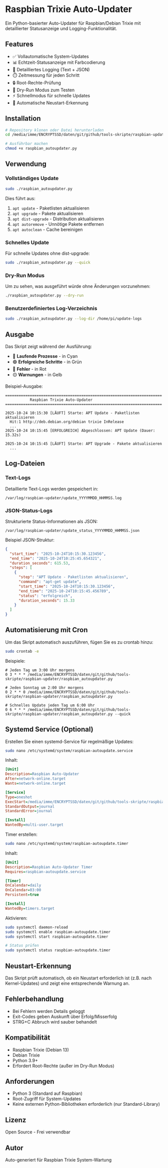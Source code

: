 # Raspbian Trixie Auto-Updater

Ein Python-basierter Auto-Updater für Raspbian/Debian Trixie mit detaillierter Statusanzeige und Logging-Funktionalität.

## Features

- ✅ Vollautomatische System-Updates
- 📊 Echtzeit-Statusanzeige mit Farbcodierung
- 📝 Detailliertes Logging (Text + JSON)
- ⏱️ Zeitmessung für jeden Schritt
- 🔒 Root-Rechte-Prüfung
- 🧪 Dry-Run Modus zum Testen
- ⚡ Schnellmodus für schnelle Updates
- 🔄 Automatische Neustart-Erkennung

## Installation

```bash
# Repository klonen oder Datei herunterladen
cd /media/imme/ENCRYPTSSD/daten/git/github/tools-skripte/raspbian-updater

# Ausführbar machen
chmod +x raspbian_autoupdater.py
```

## Verwendung

### Vollständiges Update

```bash
sudo ./raspbian_autoupdater.py
```

Dies führt aus:
1. `apt update` - Paketlisten aktualisieren
2. `apt upgrade` - Pakete aktualisieren
3. `apt dist-upgrade` - Distribution aktualisieren
4. `apt autoremove` - Unnötige Pakete entfernen
5. `apt autoclean` - Cache bereinigen

### Schnelles Update

Für schnelle Updates ohne dist-upgrade:

```bash
sudo ./raspbian_autoupdater.py --quick
```

### Dry-Run Modus

Um zu sehen, was ausgeführt würde ohne Änderungen vorzunehmen:

```bash
./raspbian_autoupdater.py --dry-run
```

### Benutzerdefiniertes Log-Verzeichnis

```bash
sudo ./raspbian_autoupdater.py --log-dir /home/pi/update-logs
```

## Ausgabe

Das Skript zeigt während der Ausführung:

- 🔵 **Laufende Prozesse** - in Cyan
- 🟢 **Erfolgreiche Schritte** - in Grün
- 🔴 **Fehler** - in Rot
- 🟡 **Warnungen** - in Gelb

Beispiel-Ausgabe:
```
======================================================================
           Raspbian Trixie Auto-Updater
======================================================================

2025-10-24 10:15:30 [LÄUFT] Starte: APT Update - Paketlisten aktualisieren
  Hit:1 http://deb.debian.org/debian trixie InRelease
  ...
2025-10-24 10:15:45 [ERFOLGREICH] Abgeschlossen: APT Update (Dauer: 15.32s)

2025-10-24 10:15:45 [LÄUFT] Starte: APT Upgrade - Pakete aktualisieren
  ...
```

## Log-Dateien

### Text-Logs

Detaillierte Text-Logs werden gespeichert in:
```
/var/log/raspbian-updater/update_YYYYMMDD_HHMMSS.log
```

### JSON-Status-Logs

Strukturierte Status-Informationen als JSON:
```
/var/log/raspbian-updater/update_status_YYYYMMDD_HHMMSS.json
```

Beispiel JSON-Struktur:
```json
{
  "start_time": "2025-10-24T10:15:30.123456",
  "end_time": "2025-10-24T10:25:45.654321",
  "duration_seconds": 615.53,
  "steps": [
    {
      "step": "APT Update - Paketlisten aktualisieren",
      "command": "apt-get update",
      "start_time": "2025-10-24T10:15:30.123456",
      "end_time": "2025-10-24T10:15:45.456789",
      "status": "erfolgreich",
      "duration_seconds": 15.33
    }
  ]
}
```

## Automatisierung mit Cron

Um das Skript automatisch auszuführen, fügen Sie es zu crontab hinzu:

```bash
sudo crontab -e
```

Beispiele:

```cron
# Jeden Tag um 3:00 Uhr morgens
0 3 * * * /media/imme/ENCRYPTSSD/daten/git/github/tools-skripte/raspbian-updater/raspbian_autoupdater.py

# Jeden Sonntag um 2:00 Uhr morgens
0 2 * * 0 /media/imme/ENCRYPTSSD/daten/git/github/tools-skripte/raspbian-updater/raspbian_autoupdater.py

# Schnelles Update jeden Tag um 6:00 Uhr
0 6 * * * /media/imme/ENCRYPTSSD/daten/git/github/tools-skripte/raspbian-updater/raspbian_autoupdater.py --quick
```

## Systemd Service (Optional)

Erstellen Sie einen systemd-Service für regelmäßige Updates:

```bash
sudo nano /etc/systemd/system/raspbian-autoupdate.service
```

Inhalt:
```ini
[Unit]
Description=Raspbian Auto-Updater
After=network-online.target
Wants=network-online.target

[Service]
Type=oneshot
ExecStart=/media/imme/ENCRYPTSSD/daten/git/github/tools-skripte/raspbian-updater/raspbian_autoupdater.py
StandardOutput=journal
StandardError=journal

[Install]
WantedBy=multi-user.target
```

Timer erstellen:
```bash
sudo nano /etc/systemd/system/raspbian-autoupdate.timer
```

Inhalt:
```ini
[Unit]
Description=Raspbian Auto-Updater Timer
Requires=raspbian-autoupdate.service

[Timer]
OnCalendar=daily
OnCalendar=03:00
Persistent=true

[Install]
WantedBy=timers.target
```

Aktivieren:
```bash
sudo systemctl daemon-reload
sudo systemctl enable raspbian-autoupdate.timer
sudo systemctl start raspbian-autoupdate.timer

# Status prüfen
sudo systemctl status raspbian-autoupdate.timer
```

## Neustart-Erkennung

Das Skript prüft automatisch, ob ein Neustart erforderlich ist (z.B. nach Kernel-Updates) und zeigt eine entsprechende Warnung an.

## Fehlerbehandlung

- Bei Fehlern werden Details geloggt
- Exit-Codes geben Auskunft über Erfolg/Misserfolg
- STRG+C Abbruch wird sauber behandelt

## Kompatibilität

- Raspbian Trixie (Debian 13)
- Debian Trixie
- Python 3.9+
- Erfordert Root-Rechte (außer im Dry-Run Modus)

## Anforderungen

- Python 3 (Standard auf Raspbian)
- Root-Zugriff für System-Updates
- Keine externen Python-Bibliotheken erforderlich (nur Standard-Library)

## Lizenz

Open Source - Frei verwendbar

## Autor

Auto-generiert für Raspbian Trixie System-Wartung
